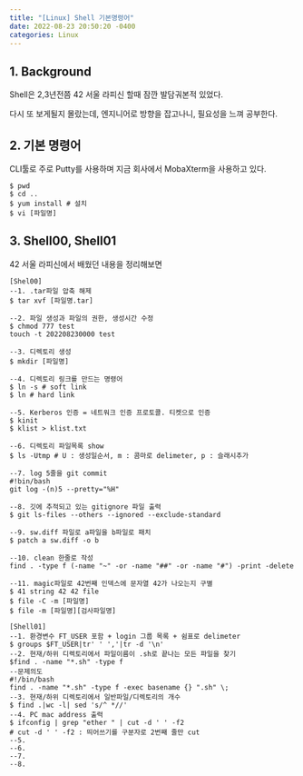 ```yaml
---
title: "[Linux] Shell 기본명령어"
date: 2022-08-23 20:50:20 -0400
categories: Linux
---
```


## 1. Background
Shell은 2,3년전쯤 42 서울 라피신 할때 잠깐 발담궈본적 있었다.

다시 또 보게될지 몰랐는데, 엔지니어로 방향을 잡고나니, 필요성을 느껴 공부한다.

## 2. 기본 명령어
CLI툴로 주로 Putty를 사용하며 지금 회사에서 MobaXterm을 사용하고 있다.
```
$ pwd 
$ cd ..
$ yum install # 설치
$ vi [파일명]
```

## 3. Shell00, Shell01
42 서울 라피신에서 배웠던 내용을 정리해보면

```
[Shel00]
--1. .tar파일 압축 해제
$ tar xvf [파일명.tar]

--2. 파일 생성과 파일의 권한, 생성시간 수정
$ chmod 777 test 
touch -t 202208230000 test

--3. 디렉토리 생성
$ mkdir [파일명]

--4. 디렉토리 링크를 만드는 명령어
$ ln -s # soft link
$ ln # hard link

--5. Kerberos 인증 = 네트워크 인증 프로토콜. 티켓으로 인증
$ kinit 
$ klist > klist.txt

--6. 디렉토리 파일목록 show
$ ls -Utmp # U : 생성일순서, m : 콤마로 delimeter, p : 슬래시추가

--7. log 5줄을 git commit
#!bin/bash
git log -(n)5 --pretty="%H"

--8. 깃에 추적되고 있는 gitignore 파일 출력
$ git ls-files --others --ignored --exclude-standard

--9. sw.diff 파일로 a파일을 b파일로 패치
$ patch a sw.diff -o b

--10. clean 한줄로 작성
find . -type f (-name "~" -or -name "##" -or -name "#") -print -delete

--11. magic파일로 42번째 인덱스에 문자열 42가 나오는지 구별
$ 41 string 42 42 file
$ file -C -m [파일명]
$ file -m [파일명][검사파일명]

[Shell01]
--1. 환경변수 FT_USER 포함 + login 그룹 목록 + 쉼표로 delimeter
$ groups $FT_USER|tr' ' ','|tr -d '\n' 
--2. 현재/하위 디렉토리에서 파일이름이 .sh로 끝나는 모든 파일을 찾기
$find . -name "*.sh" -type f
--문제의도
#!/bin/bash
find . -name "*.sh" -type f -exec basename {} ".sh" \;
--3. 현재/하위 디렉토리에서 일반파일/디렉토리의 개수
$ find .|wc -l| sed 's/^ *//'
--4. PC mac address 출력
$ ifconfig | grep "ether " | cut -d ' ' -f2
# cut -d ' ' -f2 : 띄어쓰기를 구분자로 2번째 줄만 cut
--5.
--6.
--7.
--8.
```


